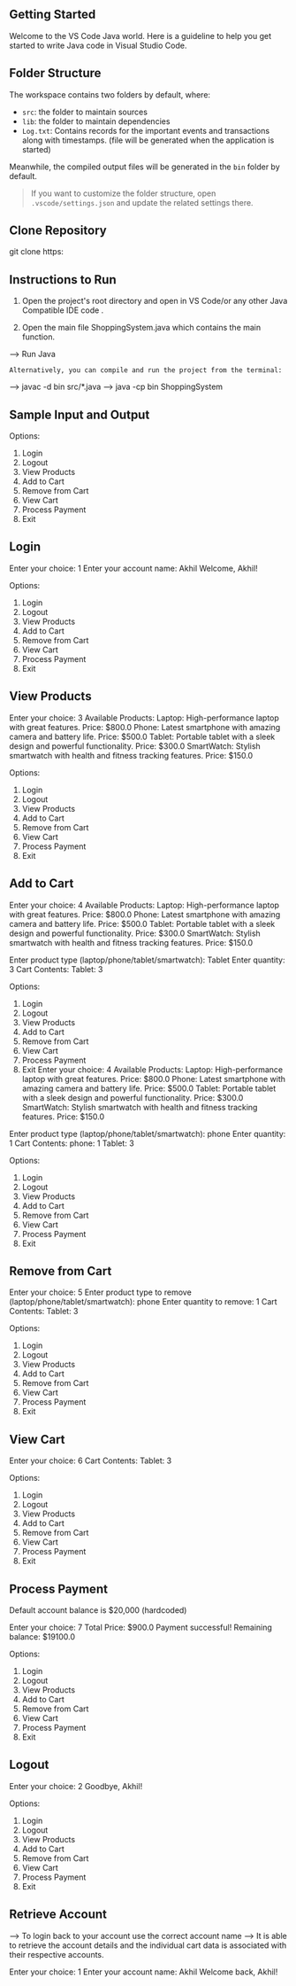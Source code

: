 ## Getting Started

Welcome to the VS Code Java world. Here is a guideline to help you get started to write Java code in Visual Studio Code.

## Folder Structure

The workspace contains two folders by default, where:

- `src`: the folder to maintain sources
- `lib`: the folder to maintain dependencies
- `Log.txt`: Contains records for the important events and transactions along with timestamps. (file will be generated when the application is started)

Meanwhile, the compiled output files will be generated in the `bin` folder by default.

> If you want to customize the folder structure, open `.vscode/settings.json` and update the related settings there.

## Clone Repository
git clone https:

## Instructions to Run

1) Open the project's root directory and open in VS Code/or any other Java Compatible IDE
code .

2) Open the main file ShoppingSystem.java which contains the main function.

--> Run Java

    Alternatively, you can compile and run the project from the terminal:

--> javac -d bin src/*.java
--> java -cp bin ShoppingSystem

## Sample Input and Output

Options:
1. Login
2. Logout
3. View Products
4. Add to Cart
5. Remove from Cart
6. View Cart
7. Process Payment
8. Exit

## Login
Enter your choice: 1
Enter your account name: Akhil
Welcome, Akhil!  

Options:
1. Login
2. Logout
3. View Products
4. Add to Cart
5. Remove from Cart
6. View Cart
7. Process Payment
8. Exit
## View Products
Enter your choice: 3
Available Products:
Laptop: High-performance laptop with great features. Price: $800.0
Phone: Latest smartphone with amazing camera and battery life. Price: $500.0
Tablet: Portable tablet with a sleek design and powerful functionality. Price: $300.0
SmartWatch: Stylish smartwatch with health and fitness tracking features. Price: $150.0

Options:
1. Login
2. Logout
3. View Products
4. Add to Cart
5. Remove from Cart
6. View Cart
7. Process Payment
8. Exit
## Add to Cart
Enter your choice: 4
Available Products:
Laptop: High-performance laptop with great features. Price: $800.0
Phone: Latest smartphone with amazing camera and battery life. Price: $500.0
Tablet: Portable tablet with a sleek design and powerful functionality. Price: $300.0
SmartWatch: Stylish smartwatch with health and fitness tracking features. Price: $150.0

Enter product type (laptop/phone/tablet/smartwatch): Tablet
Enter quantity: 3
Cart Contents:
Tablet: 3

Options:
1. Login
2. Logout
3. View Products
4. Add to Cart
5. Remove from Cart
6. View Cart
7. Process Payment
8. Exit
Enter your choice: 4
Available Products:
Laptop: High-performance laptop with great features. Price: $800.0
Phone: Latest smartphone with amazing camera and battery life. Price: $500.0
Tablet: Portable tablet with a sleek design and powerful functionality. Price: $300.0
SmartWatch: Stylish smartwatch with health and fitness tracking features. Price: $150.0

Enter product type (laptop/phone/tablet/smartwatch): phone
Enter quantity: 1
Cart Contents:
phone: 1
Tablet: 3

Options:
1. Login
2. Logout
3. View Products
4. Add to Cart
5. Remove from Cart
6. View Cart
7. Process Payment
8. Exit
## Remove from Cart
Enter your choice: 5
Enter product type to remove (laptop/phone/tablet/smartwatch): phone
Enter quantity to remove: 1
Cart Contents:
Tablet: 3

Options:
1. Login
2. Logout
3. View Products
4. Add to Cart
5. Remove from Cart
6. View Cart
7. Process Payment
8. Exit
## View Cart
Enter your choice: 6
Cart Contents:
Tablet: 3

Options:
1. Login
2. Logout
3. View Products
4. Add to Cart
5. Remove from Cart
6. View Cart
7. Process Payment
8. Exit
## Process Payment
Default account balance is $20,000 (hardcoded)

Enter your choice: 7
Total Price: $900.0
Payment successful!
Remaining balance: $19100.0

Options:
1. Login
2. Logout
3. View Products
4. Add to Cart
5. Remove from Cart
6. View Cart
7. Process Payment
8. Exit
## Logout
Enter your choice: 2
Goodbye, Akhil!

Options:
1. Login
2. Logout
3. View Products
4. Add to Cart
5. Remove from Cart
6. View Cart
7. Process Payment
8. Exit

## Retrieve Account
--> To login back to your account use the correct account name
--> It is able to retrieve the account details and the individual cart data is associated with their respective accounts.

Enter your choice: 1
Enter your account name: Akhil
Welcome back, Akhil!   
